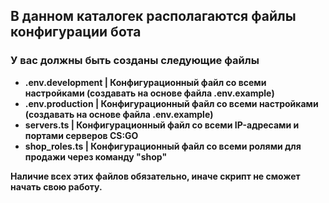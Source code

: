 ## В данном каталогек располагаются файлы конфигурации бота

### У вас должны быть созданы следующие файлы

<ul>
  <li><strong>.env.development | Конфигурационный файл со всеми настройками (создавать на основе файла .env.example)</strong></li>
  <li><strong>.env.production | Конфигурационный файл со всеми настройками (создавать на основе файла .env.example)</strong></li>
  <li><strong>servers.ts | Конфигурационный файл со всеми IP-адресами и портами серверов CS:GO</strong></li>
  <li><strong>shop_roles.ts | Конфигурационный файл со всеми ролями для продажи через команду "shop"</strong></li>
</ul>

<strong>Наличие всех этих файлов обязательно, иначе скрипт не сможет начать свою работу.</strong>
